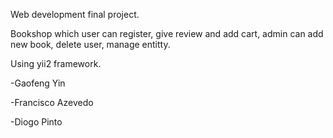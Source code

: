 Web development final project.

Bookshop which user can register, give review and add cart, admin can add new book, delete user, manage entitty.

Using yii2 framework.



-Gaofeng Yin

-Francisco Azevedo

-Diogo Pinto 
